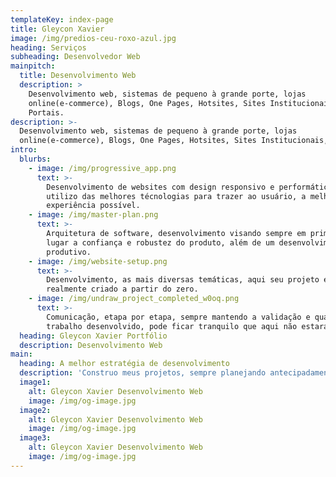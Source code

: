 ```yaml
---
templateKey: index-page
title: Gleycon Xavier
image: /img/predios-ceu-roxo-azul.jpg
heading: Serviços
subheading: Desenvolvedor Web
mainpitch:
  title: Desenvolvimento Web
  description: >
    Desenvolvimento web, sistemas de pequeno à grande porte, lojas
    online(e-commerce), Blogs, One Pages, Hotsites, Sites Institucionais,
    Portais.
description: >-
  Desenvolvimento web, sistemas de pequeno à grande porte, lojas
  online(e-commerce), Blogs, One Pages, Hotsites, Sites Institucionais, Portais.
intro:
  blurbs:
    - image: /img/progressive_app.png
      text: >-
        Desenvolvimento de websites com design responsivo e performático,
        utilizo das melhores técnologias para trazer ao usuário, a melhor
        experiência possível.
    - image: /img/master-plan.png
      text: >-
        Arquitetura de software, desenvolvimento visando sempre em primeiro
        lugar a confiança e robustez do produto, além de um desenvolvimento mais
        produtivo.
    - image: /img/website-setup.png
      text: >-
        Desenvolvimento, as mais diversas temáticas, aqui seu projeto é
        realmente criado a partir do zero.
    - image: /img/undraw_project_completed_w0oq.png
      text: >-
        Comunicação, etapa por etapa, sempre mantendo a validação e qualidade do
        trabalho desenvolvido, pode ficar tranquilo que aqui não estará sozinho.
  heading: Gleycon Xavier Portfólio
  description: Desenvolvimento Web
main:
  heading: A melhor estratégia de desenvolvimento
  description: 'Construo meus projetos, sempre planejando antecipadamente, como deve ser.'
  image1:
    alt: Gleycon Xavier Desenvolvimento Web
    image: /img/og-image.jpg
  image2:
    alt: Gleycon Xavier Desenvolvimento Web
    image: /img/og-image.jpg
  image3:
    alt: Gleycon Xavier Desenvolvimento Web
    image: /img/og-image.jpg
---
```


